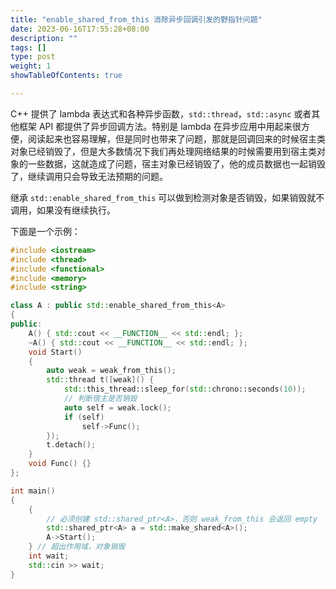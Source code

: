 ```yaml
---
title: "enable_shared_from_this 消除异步回调引发的野指针问题"
date: 2023-06-16T17:55:28+08:00
description: ""
tags: []
type: post
weight: 1
showTableOfContents: true

---
```


C++ 提供了 lambda 表达式和各种异步函数，`std::thread`，`std::async` 或者其他框架 API 都提供了异步回调方法。特别是 lambda 在异步应用中用起来很方便，阅读起来也容易理解，但是同时也带来了问题，那就是回调回来的时候宿主类对象已经销毁了，但是大多数情况下我们再处理网络结果的时候需要用到宿主类对象的一些数据，这就造成了问题，宿主对象已经销毁了，他的成员数据也一起销毁了，继续调用只会导致无法预期的问题。

<!--more-->

继承 `std::enable_shared_from_this` 可以做到检测对象是否销毁，如果销毁就不调用，如果没有继续执行。

下面是一个示例：

```c++
#include <iostream>
#include <thread>
#include <functional>
#include <memory>
#include <string>

class A : public std::enable_shared_from_this<A>
{
public:
	A() { std::cout << __FUNCTION__ << std::endl; };
	~A() { std::cout << __FUNCTION__ << std::endl; };
	void Start()
	{
		auto weak = weak_from_this();
		std::thread t([weak]() { 
			std::this_thread::sleep_for(std::chrono::seconds(10));
			// 判断宿主是否销毁
			auto self = weak.lock();
			if (self) 
				self->Func();
		});
		t.detach();
	}
	void Func() {}
};

int main()
{
	{
        // 必须创建 std::shared_ptr<A>，否则 weak_from_this 会返回 empty
		std::shared_ptr<A> a = std::make_shared<A>();
		A->Start();
	} // 超出作用域，对象销毁
	int wait;
	std::cin >> wait;
}
```

